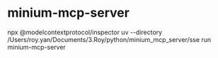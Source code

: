 # minium-mcp-server

npx @modelcontextprotocol/inspector uv --directory /Users/roy.yan/Documents/3.Roy/python/minium_mcp_server/sse run minium-mcp-server